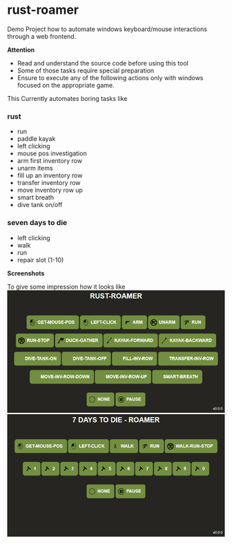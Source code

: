 # rust-roamer

Demo Project how to automate windows keyboard/mouse interactions through a web frontend.

**Attention**
* Read and understand the source code before using this tool
* Some of those tasks require special preparation
* Ensure to execute any of the following actions only with windows focused on the appropriate game.

This Currently automates boring tasks like

### rust

* run
* paddle kayak
* left clicking
* mouse pos investigation
* arm first inventory row
* unarm items
* fill up an inventory row
* transfer inventory row
* move inventory row up
* smart breath
* dive tank on/off

### seven days to die

* left clicking
* walk
* run
* repair slot (1-10)

**Screenshots**

To give some impression how it looks like
![Rust Roamer](screenshot-rust-actions.png)
![Seven Days To Die Raomer](screenshot-7d2d-actions.png)